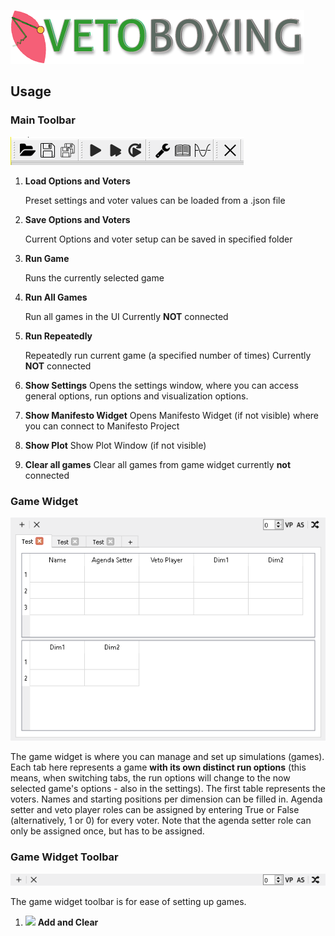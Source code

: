 ![](https://github.com/erocoar/vetoboxing/blob/master/vetoboxing/assets/vetoboxingLogo%20-%20Kopie.png)

## Usage
### Main Toolbar
![](https://github.com/erocoar/vetoboxing/blob/master/vetoboxing/rmd/mainToolbar.png)
1. **Load Options and Voters**

   Preset settings and voter values can be loaded from a .json file

2. **Save Options and Voters**

   Current Options and voter setup can be saved in specified folder

3. **Run Game**

   Runs the currently selected game

4. **Run All Games**

   Run all games in the UI
   Currently **NOT** connected

5. **Run Repeatedly**

   Repeatedly run current game (a specified number of times)
   Currently **NOT** connected

6. **Show Settings**
   Opens the settings window, where you can access general options, run options and visualization options. 

7. **Show Manifesto Widget**
   Opens Manifesto Widget (if not visible) where you can connect to Manifesto Project 

8. **Show Plot**
   Show Plot Window (if not visible)

9. **Clear all games**
   Clear all games from game widget
   currently **not** connected
   
### Game Widget
![](https://github.com/erocoar/vetoboxing/blob/master/vetoboxing/rmd/gameTable.png)

The game widget is where you can manage and set up simulations (games). Each tab here represents a game **with its own distinct run options** (this means, when switching tabs, the run options will change to the now selected game's options - also in the settings). 
   The first table represents the voters. Names and starting positions per dimension can be filled in. Agenda setter and veto player roles can be assigned by entering True or False (alternatively, 1 or 0) for every voter. Note that the agenda setter role can only be assigned once, but has to be assigned.
 
 ### Game Widget Toolbar
 ![](https://github.com/erocoar/vetoboxing/blob/master/vetoboxing/rmd/gameTableToolbar.png)
 
 The game widget toolbar is for ease of setting up games. 
 
 1. ![](https://puu.sh/yjbkI/544e2ff0f8.png) **Add and Clear**
 

